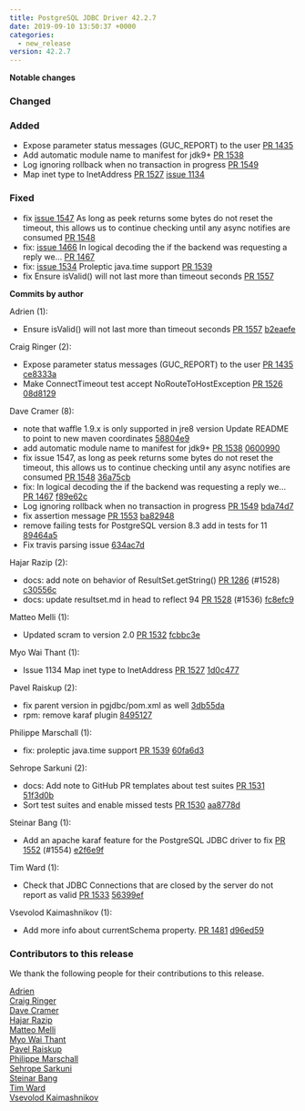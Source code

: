 ```yaml
---
title: PostgreSQL JDBC Driver 42.2.7
date: 2019-09-10 13:50:37 +0000
categories:
  - new_release
version: 42.2.7
---
```


**Notable changes**

### Changed

### Added

- Expose parameter status messages (GUC_REPORT) to the user [PR 1435](https://github.com/pgjdbc/pgjdbc/pull/1435)
- Add automatic module name to manifest for jdk9+ [PR 1538](https://github.com/pgjdbc/pgjdbc/pull/1538)
- Log ignoring rollback when no transaction in progress [PR 1549](https://github.com/pgjdbc/pgjdbc/pull/1549)
- Map inet type to InetAddress [PR 1527](https://github.com/pgjdbc/pgjdbc/pull/1527) [issue 1134](https://github.com/pgjdbc/pgjdbc/issues/1134)

### Fixed

- fix [issue 1547](https://github.com/pgjdbc/pgjdbc/issues/1547) As long as peek returns some bytes do not reset the timeout, this allows us to continue checking until any async notifies are consumed [PR 1548](https://github.com/pgjdbc/pgjdbc/pull/1548)
- fix: [issue 1466](https://github.com/pgjdbc/pgjdbc/issues/1466) In logical decoding the if the backend was requesting a reply we… [PR 1467](https://github.com/pgjdbc/pgjdbc/pull/1467)
- fix: [issue 1534](https://github.com/pgjdbc/pgjdbc/issues/1534) Proleptic java.time support [PR 1539](https://github.com/pgjdbc/pgjdbc/pull/1539)
- fix Ensure isValid() will not last more than timeout seconds [PR 1557](https://github.com/pgjdbc/pgjdbc/pull/1557)

<!--more-->

**Commits by author**

Adrien (1):

- Ensure isValid() will not last more than timeout seconds [PR 1557](https://github.com/pgjdbc/pgjdbc/pull/1557) [b2eaefe](https://github.com/pgjdbc/pgjdbc/commit/b2eaefef1787b8ab0b8fcb266d10be4945a4fe25)

Craig Ringer (2):

- Expose parameter status messages (GUC_REPORT) to the user [PR 1435](https://github.com/pgjdbc/pgjdbc/pull/1435) [ce8333a](https://github.com/pgjdbc/pgjdbc/commit/ce8333a56ba74022adeb545b68e7d2bee32d966f)
- Make ConnectTimeout test accept NoRouteToHostException [PR 1526](https://github.com/pgjdbc/pgjdbc/pull/1526) [08d8129](https://github.com/pgjdbc/pgjdbc/commit/08d81291c69d02d8973d6b39dac82bdaad91f2ee)

Dave Cramer (8):

- note that waffle 1.9.x is only supported in jre8 version Update README to point to new maven coordinates [58804e9](https://github.com/pgjdbc/pgjdbc/commit/58804e9af41368fc9e956a7dd6cf799cb1d72420)
- add automatic module name to manifest for jdk9+ [PR 1538](https://github.com/pgjdbc/pgjdbc/pull/1538) [0600990](https://github.com/pgjdbc/pgjdbc/commit/0600990007669119b73ee2adb064184a4c62343f)
- fix issue 1547, as long as peek returns some bytes do not reset the timeout, this allows us to continue checking until any async notifies are consumed [PR 1548](https://github.com/pgjdbc/pgjdbc/pull/1548) [36a75cb](https://github.com/pgjdbc/pgjdbc/commit/36a75cbaab4bda1b55f48aa9064258051cd89b10)
- fix: In logical decoding the if the backend was requesting a reply we… [PR 1467](https://github.com/pgjdbc/pgjdbc/pull/1467) [f89e62c](https://github.com/pgjdbc/pgjdbc/commit/f89e62cdce4895f163dc95353cd31614347624b6)
- Log ignoring rollback when no transaction in progress [PR 1549](https://github.com/pgjdbc/pgjdbc/pull/1549) [bda74d7](https://github.com/pgjdbc/pgjdbc/commit/bda74d7eaa341c02427af4065d8321c8e45bfd83)
- fix assertion message [PR 1553](https://github.com/pgjdbc/pgjdbc/pull/1553) [ba82948](https://github.com/pgjdbc/pgjdbc/commit/ba8294841a2e589e15dfcb79dbd31a83ec615208)
- remove failing tests for PostgreSQL version 8.3 add in tests for 11 [89464a5](https://github.com/pgjdbc/pgjdbc/commit/89464a54777b9272893ab24bc5e28a24623e41bb)
- Fix travis parsing issue [634ac7d](https://github.com/pgjdbc/pgjdbc/commit/634ac7d8fee23eb5231ce91c616a64d120f8d8ee)

Hajar Razip (2):

- docs: add note on behavior of ResultSet.getString() [PR 1286](https://github.com/pgjdbc/pgjdbc/pull/1286) (#1528) [c30556c](https://github.com/pgjdbc/pgjdbc/commit/c30556c6c059f25d4ed43608d1b2a2f02a168389)
- docs: update resultset.md in head to reflect 94 [PR 1528](https://github.com/pgjdbc/pgjdbc/pull/1528) (#1536) [fc8efc9](https://github.com/pgjdbc/pgjdbc/commit/fc8efc9a98e86059701e8674017947c0b702cab1)

Matteo Melli (1):

- Updated scram to version 2.0 [PR 1532](https://github.com/pgjdbc/pgjdbc/pull/1532) [fcbbc3e](https://github.com/pgjdbc/pgjdbc/commit/fcbbc3e6408cc1bcf459b740c683f3db40a5050c)

Myo Wai Thant (1):

- Issue 1134 Map inet type to InetAddress [PR 1527](https://github.com/pgjdbc/pgjdbc/pull/1527) [1d0c477](https://github.com/pgjdbc/pgjdbc/commit/1d0c477abbe23f23681a924ee0d216a5f7188079)

Pavel Raiskup (2):

- fix parent version in pgjdbc/pom.xml as well [3db55da](https://github.com/pgjdbc/pgjdbc/commit/3db55daf2dccdd49555fd73b70be5c15609cccfa)
- rpm: remove karaf plugin [8495127](https://github.com/pgjdbc/pgjdbc/commit/8495127fe0450f94923251f67ab8e2208319437f)

Philippe Marschall (1):

- fix: proleptic java.time support [PR 1539](https://github.com/pgjdbc/pgjdbc/pull/1539) [60fa6d3](https://github.com/pgjdbc/pgjdbc/commit/60fa6d374a392d00475be0c128804c43b2852a35)

Sehrope Sarkuni (2):

- docs: Add note to GitHub PR templates about test suites [PR 1531](https://github.com/pgjdbc/pgjdbc/pull/1531) [51f3d0b](https://github.com/pgjdbc/pgjdbc/commit/51f3d0b75078e5c8687c7eae20ff37b28e65abec)
- Sort test suites and enable missed tests [PR 1530](https://github.com/pgjdbc/pgjdbc/pull/1530) [aa8778d](https://github.com/pgjdbc/pgjdbc/commit/aa8778d91bd166e2f351343855d6e0b0b71b1e62)

Steinar Bang (1):

- Add an apache karaf feature for the PostgreSQL JDBC driver to fix [PR 1552](https://github.com/pgjdbc/pgjdbc/pull/1552) (#1554) [e2f6e9f](https://github.com/pgjdbc/pgjdbc/commit/e2f6e9fc54a60f4b310bab9d83d74dbdc8941f32)

Tim Ward (1):

- Check that JDBC Connections that are closed by the server do not report as valid [PR 1533](https://github.com/pgjdbc/pgjdbc/pull/1533) [56399ef](https://github.com/pgjdbc/pgjdbc/commit/56399efddd25281ccefd90c56e9db084c550d195)

Vsevolod Kaimashnikov (1):

- Add more info about currentSchema property. [PR 1481](https://github.com/pgjdbc/pgjdbc/pull/1481) [d96ed59](https://github.com/pgjdbc/pgjdbc/commit/d96ed59eba6a2279da337684e696b198ec60685c)

<a name="contributors_{{ page.version }}"></a>

### Contributors to this release

We thank the following people for their contributions to this release.

[Adrien](https://github.com/arobert-delfingen)  
[Craig Ringer](https://github.com/ringerc)  
[Dave Cramer](davec@postgresintl.com)  
[Hajar Razip](https://github.com/mshajarrazip)  
[Matteo Melli](https://github.com/teoincontatto)  
[Myo Wai Thant](https://github.com/myowaithant9)  
[Pavel Raiskup](https://github.com/praiskup)  
[Philippe Marschall](https://github.com/marschall)  
[Sehrope Sarkuni](https://github.com/sehrope)  
[Steinar Bang](https://github.com/steinarb)  
[Tim Ward](https://github.com/timothyjward)  
[Vsevolod Kaimashnikov](https://github.com/vsevolodk)
